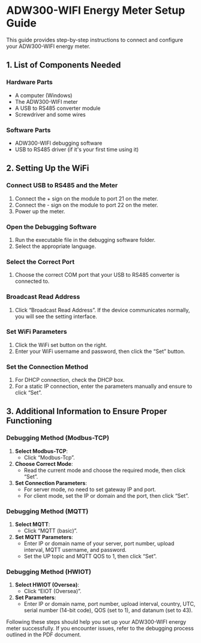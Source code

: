 # ADW300-WIFI Energy Meter Setup Guide

This guide provides step-by-step instructions to connect and configure your ADW300-WIFI energy meter.

## 1. List of Components Needed

### Hardware Parts
- A computer (Windows)
- The ADW300-WIFI meter
- A USB to RS485 converter module
- Screwdriver and some wires

### Software Parts
- ADW300-WIFI debugging software
- USB to RS485 driver (if it's your first time using it)

## 2. Setting Up the WiFi

### Connect USB to RS485 and the Meter
1. Connect the + sign on the module to port 21 on the meter.
2. Connect the - sign on the module to port 22 on the meter.
3. Power up the meter.

### Open the Debugging Software
1. Run the executable file in the debugging software folder.
2. Select the appropriate language.

### Select the Correct Port
1. Choose the correct COM port that your USB to RS485 converter is connected to.

### Broadcast Read Address
1. Click “Broadcast Read Address”. If the device communicates normally, you will see the setting interface.

### Set WiFi Parameters
1. Click the WiFi set button on the right.
2. Enter your WiFi username and password, then click the “Set” button.

### Set the Connection Method
1. For DHCP connection, check the DHCP box.
2. For a static IP connection, enter the parameters manually and ensure to click “Set”.

## 3. Additional Information to Ensure Proper Functioning

### Debugging Method (Modbus-TCP)
1. **Select Modbus-TCP**:
   - Click “Modbus-Tcp”.
2. **Choose Correct Mode**:
   - Read the current mode and choose the required mode, then click “Set”.
3. **Set Connection Parameters**:
   - For server mode, no need to set gateway IP and port.
   - For client mode, set the IP or domain and the port, then click “Set”.

### Debugging Method (MQTT)
1. **Select MQTT**:
   - Click “MQTT (basic)”.
2. **Set MQTT Parameters**:
   - Enter IP or domain name of your server, port number, upload interval, MQTT username, and password.
   - Set the UP topic and MQTT QOS to 1, then click “Set”.

### Debugging Method (HWIOT)
1. **Select HWIOT (Oversea)**:
   - Click “EIOT (Oversea)”.
2. **Set Parameters**:
   - Enter IP or domain name, port number, upload interval, country, UTC, serial number (14-bit code), QOS (set to 1), and datanum (set to 43).

Following these steps should help you set up your ADW300-WIFI energy meter successfully. If you encounter issues, refer to the debugging process outlined in the PDF document.
